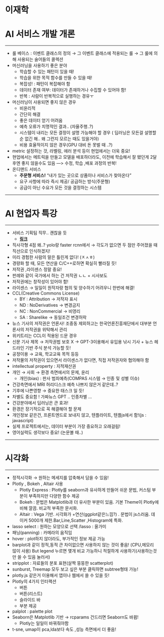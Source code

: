 # 이재학

# AI 서비스 개발 개론

---

- 룰 베이스 : 이벤트 클래스의 정의 → 그 이벤트 클래스에 적용되는 룰 → 그 룰에 의 해 사용되는 술어들의 콜렉션
- 머신러닝을 사용하기 좋은 분야
    - 학습할 수 있는 패턴이 있을 때!
    - 학습을 위한 목적 함수를 만들 수 있을 때!
    - 복잡성! : 패턴이 복잡해야 함
    - 데이터 존재 여부: 데이터가 존재하거나 수집할 수 있어야 함!
    - 반복 : 사람이 반복적으로 실행하는 경유ㅜ
- 머신러닝이 사용되면 좋지 않은 경우
    - 비윤리적
    - 간단히 해결
    - 좋은 데이터 얻기 어려움
    - 예측 오류가 치명적인 결과.. (자율주행..?)
    - 시스템이 내리는 모든 결정이 설명 가능해야 할 경우 ( 딥러닝은 모든걸 설명할 순 없긴 해.. 왜 그런지 모르는 때도 있을거야)
    - 비용 효율적이지 않은 경우(GPU 대비 돈 못벌 때 ..?)
- metric 설정하는 것, 라벨링, 에러 분석 등이 현업에서는 더욱 중요!
- 현업에서는 메트릭을 만들고 모델을 배포하더라도, 이전에 학습해서 잘 됐던게 2달 후엔 좋지 않을수도 있음 —> 수정, 학습 ,배포 과정의 반복!
- 온디맨드 서비스
    - **주문형 서비스!** “내가 있는 곳으로 상품이나 서비스가 찾아온다”
    - 요구 사항에 따라 즉시 제공/ 공급하는 방식(주문형)
    - 공급이 아닌 수요가 모든 것을 결정하는 시스템

---

# AI 현업자 특강

---

- 서비스 기획팀 직무.. 괜찮을 듯
    - [**링크**](https://blog.kyowon.co.kr/438)
- 직사각형 4점 왜..? yolo랑 faster rcnn에서 → 각도가 없으면 두 점만 주어졌을 때 직선으로 인식하겠지!
- 미리 경험한 사람의 말은 틀린게 없다! (ㅈㅅㅎ)
- 경량화 할 때, 모든 연산을 C/C++로하면 확실히 빨라질 듯!
- 저작권 ,라이센스 정말 중요!
- 판례와 같이 국가에서 하는 건 저작권 ㄴㄴ + 시사보도
- 저작권에는 창작성이 있어야 함!
- 라이센스 → 일일이 원작자랑 협의 및 양수하기 어려우니 한번에 해결!
- CCL(Creative Commons License)
    - BY : Attribution → 저작자 표시
    - ND : NoDerivatives → 변경금지
    - NC : NonCommercial → 비영리
    - SA : Sharelike → 동일조건 변경허락
- 뉴스 기사의 저작권은 언론사! 조중동 제외하고는 한국언론진흥재단에서 대부분 언론사의 저작권을 위탁해서 관리
- 위키트리는 CCL이 적용된 드문 경우
- 신문 기사 제목 → 저작권법 보호 X → GPT-3이용해서 유입용 낚시 기사 + 뉴스 헤드라인 기반 주식 분석 가능할 듯!
- 공정이용 → 교육, 학교교육 목적 등등
- 저작물의 저작권이 있으면서 라이센스가 없다면, 직접 저작권자와 협의해야 함
- intellectual property : 지적재산권
- 개인 → 사회 → 환경 측면에서의 문제, 윤리
    - 개인(bias) : 판사 범죄예측(COMPAS 시스템 → 인종 및 성별 이슈)
- 건강측면에서 MRI 허리디스크 예측 나쁘지 않은거 같은데..?
- 기후에 나쁜영향 → 중요한 태스크 일 듯!
- 차별도 중요함 ! 가짜뉴스 GPT .. 인종차별 ...
- 건강분야에서 딥러닝은 큰 효과!
- 환경은 장기적으로 꼭 해결해야 할 문제
- 개인정보 같은건, 프론트엔드로 보내지 않고, 텐플라이트, 텐플js에서 함!(js : javascript)
- 실제 프로젝트에서는, 데이터 부분이 가장 중요하고 오래걸림!
- 영어실력도 생각보다 중요! (논문볼 때..)

---

# 시각화

---

- 정적시각화 → 원하는 메세지를 압축해서 담을 수 있음!
- Plotly , Bokeh , Altair 사용
    - Plotly Express :  Plotly를 seaborn과 유사하게 만들어 쉬운 문법, 커스텀 부분이 부족하지만 다양한 함수 제공
    - Bokeh : 문법은 Matplotlib과 더 유사한 부분이 있음. 기본 Theme이 Plotly에 비해 깔끔. 비교적 부족한 문서화.
    - Altair : Vega 기반. 시각화가 +연산(ggplot같은느낌?) . 문법이 js스러움. 데이커 5000개 제한.Bar,Line,Scatter ,Histogram에 특화.
- lasso select :  원하는 모양으로 선택 /lasso : 올가미
- 패닝(panning) : 카메라의 움직임
- hover : plot하지 않더라도, 부가적인 정보 제공 가능
- barplot과 같이 정적,동적 큰 차이없으면 사용하지 않는 것이 좋음! (CPU,메모리 많이 사용) But legend 누르면 몇개 비교 가능하니 적절하게 사용하기(사용하는것만 쓸 수 있음 눌러서)
- stripplot :  자료들의 분포 표현(살짝 뚱뚱한 scatterplot)
- sunburst, Treemap 모두 보고 싶은 부분 클릭하면 subtree형태 가능!
- plotly.js 같은거 이용해서 앱이나 웹에서 쓸 수 있을 듯!
- Plotly의 4가지 인터랙션
    - 버튼
    - 버튼(리스트)
    - 슬라이드 바
    - 부분 제공
- palplot : palette plot
- Seaborn은 Matplotlib 기반 → rcparams 건드리면 Seaborn도 바뀜!
    - Plotly는 일일이 바꿔줘야함
- t-sne, umap이 pca,lda보다 속도 ,성능 측면에서 더 좋음!